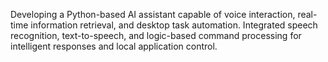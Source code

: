 Developing a Python-based AI assistant capable of voice interaction, real-time information retrieval, and desktop task automation. Integrated speech recognition, text-to-speech, and logic-based command processing for intelligent responses and local application control.
